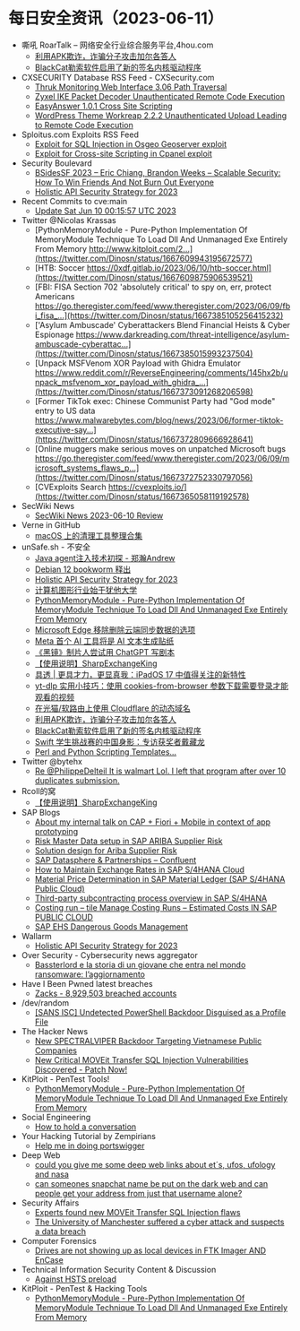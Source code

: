 # 每日安全资讯（2023-06-11）

- 嘶吼 RoarTalk – 网络安全行业综合服务平台,4hou.com
  - [利用APK欺诈，诈骗分子攻击加尔各答人](https://www.4hou.com/posts/z4XO)
  - [BlackCat勒索软件启用了新的签名内核驱动程序](https://www.4hou.com/posts/8zE2)
- CXSECURITY Database RSS Feed - CXSecurity.com
  - [Thruk Monitoring Web Interface 3.06 Path Traversal](https://cxsecurity.com/issue/WLB-2023060015)
  - [Zyxel IKE Packet Decoder Unauthenticated Remote Code Execution](https://cxsecurity.com/issue/WLB-2023060014)
  - [EasyAnswer 1.0.1 Cross Site Scripting](https://cxsecurity.com/issue/WLB-2023060013)
  - [WordPress Theme Workreap 2.2.2 Unauthenticated Upload Leading to Remote Code Execution](https://cxsecurity.com/issue/WLB-2023060012)
- Sploitus.com Exploits RSS Feed
  - [Exploit for SQL Injection in Osgeo Geoserver exploit](https://sploitus.com/exploit?id=B3CA1519-14FF-51C0-8D8A-FF895D9D2A70&utm_source=rss&utm_medium=rss)
  - [Exploit for Cross-site Scripting in Cpanel exploit](https://sploitus.com/exploit?id=EF00C26E-35C1-5A75-A127-230AA4CBF3EB&utm_source=rss&utm_medium=rss)
- Security Boulevard
  - [BSidesSF 2023 – Eric Chiang, Brandon Weeks – Scalable Security: How To Win Friends And Not Burn Out Everyone](https://securityboulevard.com/2023/06/bsidessf-2023-eric-chiang-brandon-weeks-scalable-security-how-to-win-friends-and-not-burn-out-everyone/)
  - [Holistic API Security Strategy for 2023](https://securityboulevard.com/2023/06/holistic-api-security-strategy-for-2023/)
- Recent Commits to cve:main
  - [Update Sat Jun 10 00:15:57 UTC 2023](https://github.com/trickest/cve/commit/7131937f6017c3e6e74be604b3f6b767ac28afbb)
- Twitter @Nicolas Krassas
  - [PythonMemoryModule - Pure-Python Implementation Of MemoryModule Technique To Load Dll And Unmanaged Exe Entirely From Memory http://www.kitploit.com/2...](https://twitter.com/Dinosn/status/1667609943195672577)
  - [HTB: Soccer https://0xdf.gitlab.io/2023/06/10/htb-soccer.html](https://twitter.com/Dinosn/status/1667609875906539521)
  - [FBI: FISA Section 702 'absolutely critical' to spy on, err, protect Americans https://go.theregister.com/feed/www.theregister.com/2023/06/09/fbi_fisa_...](https://twitter.com/Dinosn/status/1667385105256415232)
  - ['Asylum Ambuscade' Cyberattackers Blend Financial Heists & Cyber Espionage https://www.darkreading.com/threat-intelligence/asylum-ambuscade-cyberattac...](https://twitter.com/Dinosn/status/1667385015993237504)
  - [Unpack MSFVenom XOR Payload with Ghidra Emulator https://www.reddit.com/r/ReverseEngineering/comments/145hx2b/unpack_msfvenom_xor_payload_with_ghidra_...](https://twitter.com/Dinosn/status/1667373091268206598)
  - [Former TikTok exec: Chinese Communist Party had "God mode" entry to US data https://www.malwarebytes.com/blog/news/2023/06/former-tiktok-executive-say...](https://twitter.com/Dinosn/status/1667372809666928641)
  - [Online muggers make serious moves on unpatched Microsoft bugs https://go.theregister.com/feed/www.theregister.com/2023/06/09/microsoft_systems_flaws_p...](https://twitter.com/Dinosn/status/1667372752330797056)
  - [CVExploits Search https://cvexploits.io/](https://twitter.com/Dinosn/status/1667365058119192578)
- SecWiki News
  - [SecWiki News 2023-06-10 Review](http://www.sec-wiki.com/?2023-06-10)
- Verne in GitHub
  - [macOS 上的清理工具整理合集](https://einverne.github.io/post/2023/06/macos-cleaner-apps.html)
- unSafe.sh - 不安全
  - [Java agent注入技术初探 - 郑瀚Andrew](https://buaq.net/go-168167.html)
  - [Debian 12 bookworm 释出](https://buaq.net/go-168168.html)
  - [Holistic API Security Strategy for 2023](https://buaq.net/go-168164.html)
  - [计算机图形行业始于犹他大学](https://buaq.net/go-168169.html)
  - [PythonMemoryModule - Pure-Python Implementation Of MemoryModule Technique To Load Dll And Unmanaged Exe Entirely From Memory](https://buaq.net/go-168165.html)
  - [Microsoft Edge 移除删除云端同步数据的选项](https://buaq.net/go-168170.html)
  - [Meta 首个 AI 工具将是 AI 文本生成贴纸](https://buaq.net/go-168159.html)
  - [《黑镜》制片人尝试用 ChatGPT 写剧本](https://buaq.net/go-168160.html)
  - [【使用说明】SharpExchangeKing](https://buaq.net/go-168143.html)
  - [具透 | 更具才力，更显真我：iPadOS 17 中值得关注的新特性](https://buaq.net/go-168151.html)
  - [yt-dlp 实用小技巧：使用 cookies-from-browser 参数下载需要登录才能观看的视频](https://buaq.net/go-168149.html)
  - [在光猫/软路由上使用 Cloudflare 的动态域名](https://buaq.net/go-168150.html)
  - [利用APK欺诈，诈骗分子攻击加尔各答人](https://buaq.net/go-168006.html)
  - [BlackCat勒索软件启用了新的签名内核驱动程序](https://buaq.net/go-168144.html)
  - [Swift 学生挑战赛的中国身影：专访获奖者戴藏龙](https://buaq.net/go-168128.html)
  - [Perl and Python Scripting Templates…](https://buaq.net/go-168101.html)
- Twitter @bytehx
  - [Re @PhilippeDelteil It is walmart Lol. I left that program after over 10 duplicates submission.](https://twitter.com/bytehx343/status/1667370396541423616)
- RcoIl的窝
  - [【使用说明】SharpExchangeKing](https://rcoil.me/2023/06/%E3%80%90%E4%BD%BF%E7%94%A8%E8%AF%B4%E6%98%8E%E3%80%91SharpExchangeKing/)
- SAP Blogs
  - [About my internal talk on CAP + Fiori + Mobile in context of app prototyping](https://blogs.sap.com/2023/06/10/about-my-internal-talk-on-cap-fiori-mobile-in-context-of-app-prototyping/)
  - [Risk Master Data setup in SAP ARIBA Supplier Risk](https://blogs.sap.com/2023/06/10/risk-master-data-setup-in-sap-ariba-supplier-risk/)
  - [Solution design for Ariba Supplier Risk](https://blogs.sap.com/2023/06/10/solution-design-for-ariba-supplier-risk/)
  - [SAP Datasphere & Partnerships – Confluent](https://blogs.sap.com/2023/06/10/sap-datasphere-partnerships-confluent/)
  - [How to Maintain Exchange Rates in SAP S/4HANA Cloud](https://blogs.sap.com/2023/06/10/how-to-maintain-exchange-rates-in-sap-s-4hana-cloud-2/)
  - [Material Price Determination in SAP Material Ledger (SAP S/4HANA Public Cloud)](https://blogs.sap.com/2023/06/10/material-price-determination-in-sap-material-ledger-sap-s-4hana-public-cloud/)
  - [Third-party subcontracting process overview in SAP S/4HANA](https://blogs.sap.com/2023/06/10/third-party-subcontracting-process-overview-in-sap-s-4hana/)
  - [Costing run – tile Manage Costing Runs – Estimated Costs IN SAP PUBLIC CLOUD](https://blogs.sap.com/2023/06/10/costing-run-tile-manage-costing-runs-estimated-costs-in-sap-public-cloud/)
  - [SAP EHS Dangerous Goods Management](https://blogs.sap.com/2023/06/10/sap-ehs-dangerous-goods-management/)
- Wallarm
  - [Holistic API Security Strategy for 2023](https://lab.wallarm.com/holistic-api-security-strategy-for-2023/)
- Over Security - Cybersecurity news aggregator
  - [Bassterlord e la storia di un giovane che entra nel mondo ransomware: l’aggiornamento](https://www.insicurezzadigitale.com/bassterlord-e-la-storia-di-un-giovane-che-entra-nel-mondo-ransomware-laggiornamento/)
- Have I Been Pwned latest breaches
  - [Zacks - 8,929,503 breached accounts](https://haveibeenpwned.com/PwnedWebsites#Zacks)
- /dev/random
  - [[SANS ISC] Undetected PowerShell Backdoor Disguised as a Profile File](https://blog.rootshell.be/2023/06/10/sans-isc-undetected-powershell-backdoor-disguised-as-a-profile-file/)
- The Hacker News
  - [New SPECTRALVIPER Backdoor Targeting Vietnamese Public Companies](https://thehackernews.com/2023/06/new-spectralviper-backdoor-targeting.html)
  - [New Critical MOVEit Transfer SQL Injection Vulnerabilities Discovered - Patch Now!](https://thehackernews.com/2023/06/new-critical-moveit-transfer-sql.html)
- KitPloit - PenTest Tools!
  - [PythonMemoryModule - Pure-Python Implementation Of MemoryModule Technique To Load Dll And Unmanaged Exe Entirely From Memory](http://www.kitploit.com/2023/06/pythonmemorymodule-pure-python.html)
- Social Engineering
  - [How to hold a conversation](https://www.reddit.com/r/SocialEngineering/comments/145xrj2/how_to_hold_a_conversation/)
- Your Hacking Tutorial by Zempirians
  - [Help me in doing portswigger](https://www.reddit.com/r/HowToHack/comments/1462uz6/help_me_in_doing_portswigger/)
- Deep Web
  - [could you give me some deep web links about et´s, ufos, ufology and nasa](https://www.reddit.com/r/deepweb/comments/1462pnh/could_you_give_me_some_deep_web_links_about_ets/)
  - [can someones snapchat name be put on the dark web and can people get your address from just that username alone?](https://www.reddit.com/r/deepweb/comments/145rjxj/can_someones_snapchat_name_be_put_on_the_dark_web/)
- Security Affairs
  - [Experts found new MOVEit Transfer SQL Injection flaws](https://securityaffairs.com/147299/security/new-moveit-transfer-sql-inj.html)
  - [The University of Manchester suffered a cyber attack and suspects a data breach](https://securityaffairs.com/147290/data-breach/university-of-manchester-cyber-attack.html)
- Computer Forensics
  - [Drives are not showing up as local devices in FTK Imager AND EnCase](https://www.reddit.com/r/computerforensics/comments/1465gvr/drives_are_not_showing_up_as_local_devices_in_ftk/)
- Technical Information Security Content & Discussion
  - [Against HSTS preload](https://www.reddit.com/r/netsec/comments/1461qoi/against_hsts_preload/)
- KitPloit - PenTest & Hacking Tools
  - [PythonMemoryModule - Pure-Python Implementation Of MemoryModule Technique To Load Dll And Unmanaged Exe Entirely From Memory](http://www.kitploit.com/2023/06/pythonmemorymodule-pure-python.html)
